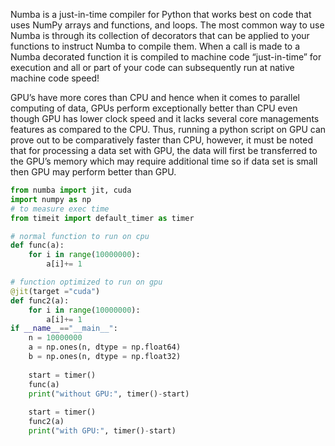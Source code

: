 Numba is a just-in-time compiler for Python that works best on code that uses NumPy arrays and functions, and loops. The most common way to use Numba is through its collection of decorators that can be applied to your functions to instruct Numba to compile them. When a call is made to a Numba decorated function it is compiled to machine code “just-in-time” for execution and all or part of your code can subsequently run at native machine code speed!

GPU’s have more cores than CPU and hence when it comes to parallel computing of data, GPUs perform exceptionally better than CPU even though GPU has lower clock speed and it lacks several core managements features as compared to the CPU. Thus, running a python script on GPU can prove out to be comparatively faster than CPU, however, it must be noted that for processing a data set with GPU, the data will first be transferred to the GPU’s memory which may require additional time so if data set is small then GPU may perform better than GPU.

``` py
from numba import jit, cuda
import numpy as np
# to measure exec time
from timeit import default_timer as timer

# normal function to run on cpu
def func(a):							
	for i in range(10000000):
		a[i]+= 1	

# function optimized to run on gpu
@jit(target ="cuda")						
def func2(a):
	for i in range(10000000):
		a[i]+= 1
if __name__=="__main__":
	n = 10000000						
	a = np.ones(n, dtype = np.float64)
	b = np.ones(n, dtype = np.float32)
	
	start = timer()
	func(a)
	print("without GPU:", timer()-start)
	
	start = timer()
	func2(a)
	print("with GPU:", timer()-start)

```
